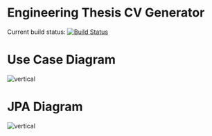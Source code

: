 # Engineering Thesis CV Generator

Current build status:  [![Build Status](https://travis-ci.org/psolarski/Engineering-Thesis---CV-generator.svg?branch=master)](https://travis-ci.org/psolarski/Engineering-Thesis---CV-generator)

# Use Case Diagram
![vertical](https://raw.githubusercontent.com/psolarski/Engineering-Thesis---CV-generator/tree/master/src/main/resources/diagrams/UseCaseDiagram.gif)

# JPA Diagram
![vertical](https://raw.githubusercontent.com/psolarski/Engineering-Thesis---CV-generator/tree/master/src/main/resources/diagrams/JPADiagram.gif)
